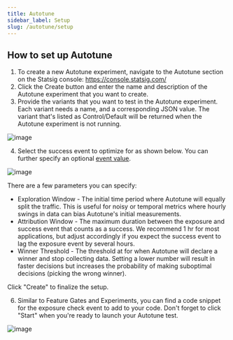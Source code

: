 ```yaml
---
title: Autotune
sidebar_label: Setup
slug: /autotune/setup
---
```


## How to set up Autotune

1. To create a new Autotune experiment, navigate to the Autotune section on the Statsig console: https://console.statsig.com/ 
2. Click the Create button and enter the name and description of the Autotune experiment that you want to create. 
3. Provide the variants that you want to test in the Autotune experiment.  Each variant needs a name, and a corresponding JSON value.  The variant that's listed as Control/Default will be returned when the Autotune experiment is not running.

![image](https://user-images.githubusercontent.com/1315028/131385189-5f0c1d93-ba87-4159-8995-3c30991587a0.png)

4. Select the success event to optimize for as shown below.  You can further specify an optional [event value](/guides/logging-events).

![image](https://user-images.githubusercontent.com/1315028/131385239-5a76d253-022b-457e-a370-f9ee7ce566a1.png)

There are a few parameters you can specify:
- Exploration Window - The initial time period where Autotune will equally split the traffic.  This is useful for noisy or temporal metrics where hourly swings in data can bias Autotune's initial measurements.
- Attribution Window - The maximum duration between the exposure and success event that counts as a success.  We recommend 1 hr for most applications, but adjust accordingly if you expect the success event to lag the exposure event by several hours.
- Winner Threshold - The threshold at for when Autotune will declare a winner and stop collecting data.  Setting a lower number will result in faster decisions but increases the probability of making suboptimal decisions (picking the wrong winner).

Click "Create" to finalize the setup.

6. Similar to Feature Gates and Experiments, you can find a code snippet for the exposure check event to add to your code.  Don't forget to click "Start" when you're ready to launch your Autotune test.

![image](https://user-images.githubusercontent.com/1315028/131384977-144dd868-787b-45ad-9ff1-fc9afbd4c769.png)
